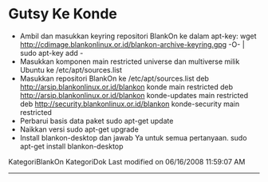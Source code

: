 # Gutsy Ke Konde
  * Ambil dan masukkan keyring repositori BlankOn ke dalam apt-key:
      wget http://cdimage.blankonlinux.or.id/blankon-archive-keyring.gpg -O- |
      sudo apt-key add -
  * Masukkan komponen main restricted universe dan multiverse milik Ubuntu ke
      /etc/apt/sources.list
  * Masukkan repositori BlankOn ke /etc/apt/sources.list
      deb http://arsip.blankonlinux.or.id/blankon konde main restricted
      deb http://arsip.blankonlinux.or.id/blankon konde-updates main restricted
      deb http://security.blankonlinux.or.id/blankon konde-security main
      restricted
  * Perbarui basis data paket
      sudo apt-get update
  * Naikkan versi
      sudo apt-get upgrade
  * Install blankon-desktop dan jawab Ya untuk semua pertanyaan.
      sudo apt-get install blankon-desktop

KategoriBlankOn KategoriDok
Last modified on 06/16/2008 11:59:07 AM
 
---
 
